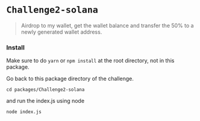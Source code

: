 # `Challenge2-solana`

> Airdrop to my wallet, get the wallet balance and transfer the 50% to a newly generated wallet address.

### Install
Make sure to do `yarn` or `npm install` at the root directory, not in this package.

Go back to this package directory of the challenge.

`cd packages/Challenge2-solana`

and run the index.js using node

`node index.js`